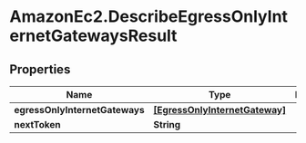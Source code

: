 # AmazonEc2.DescribeEgressOnlyInternetGatewaysResult

## Properties

Name | Type | Description | Notes
------------ | ------------- | ------------- | -------------
**egressOnlyInternetGateways** | [**[EgressOnlyInternetGateway]**](EgressOnlyInternetGateway.md) |  | [optional] 
**nextToken** | **String** |  | [optional] 


